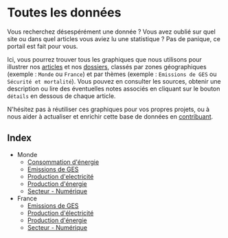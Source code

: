 # Toutes les données

Vous recherchez désespérément une donnée ? Vous avez oublié sur quel site ou dans quel articles vous aviez lu une statistique ? Pas de panique, ce portail est fait pour vous.

Ici, vous pourrez trouver tous les graphiques que nous utilisons pour illustrer nos [articles](/articles/) et nos [dossiers](/dossiers/), classés par zones géographiques (exemple : `Monde` ou `France`) et par thèmes (exemple : `Emissions de GES` ou `Sécurité et mortalité`). Vous pouvez en consulter les sources, obtenir une description ou lire des éventuelles notes associés en cliquant sur le bouton `détails` en dessous de chaque article.

N'hésitez pas à réutiliser ces graphiques pour vos propres projets, ou à nous aider à actualiser et enrichir cette base de données en [contribuant](/contribuer/).

## Index

* Monde
  * [Consommation d'énergie](/data/monde/consommation-energie.html)
  * [Emissions de GES](/data/monde/emission-ges.html)
  * [Production d'electricité](/data/monde/production-electricite.html)
  * [Production d'énergie](/data/monde/production-energie.html)
  * [Secteur - Numérique](/data/monde/secteur-numerique.html)
* France
  * [Emissions de GES](/data/france/emission-ges.html)
  * [Production d'électricité](/data/france/production-electricite.html)
  * [Production d'énergie](/data/france/production-energie.html)
  * [Secteur - Numérique](/data/france/secteur-numerique.html)
